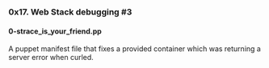 ### 0x17. Web Stack debugging #3

#### 0-strace_is_your_friend.pp

A puppet manifest file that fixes a provided container which was returning a server error when curled.
